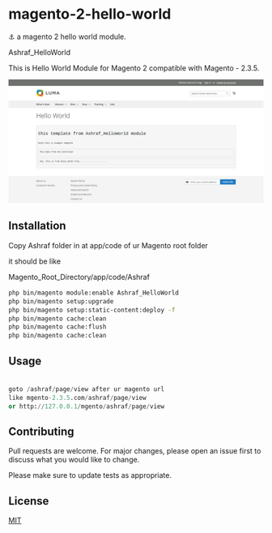 # magento-2-hello-world

⚓ a magento 2 hello world module.

Ashraf_HelloWorld

This is Hello World Module for Magento 2 compatible with Magento - 2.3.5.

![Alt text](app/ss/127_0_0_1_mg_sd_2_3_5_ashraf_page_view.png?raw=true "Optional Title")

## Installation

Copy Ashraf folder in at app/code of ur Magento root folder

it should be like 

Magento_Root_Directory/app/code/Ashraf

```bash
php bin/magento module:enable Ashraf_HelloWorld
php bin/magento setup:upgrade
php bin/magento setup:static-content:deploy -f
php bin/magento cache:clean
php bin/magento cache:flush
php bin/magento cache:clean

```

## Usage

```python

goto /ashraf/page/view after ur magento url
like mgento-2.3.5.com/ashraf/page/view
or http://127.0.0.1/mgento/ashraf/page/view

```

## Contributing
Pull requests are welcome. For major changes, please open an issue first to discuss what you would like to change.

Please make sure to update tests as appropriate.

## License
[MIT](https://github.com/AshrafHatia/magento-2-hello-world/blob/master/LICENSE)